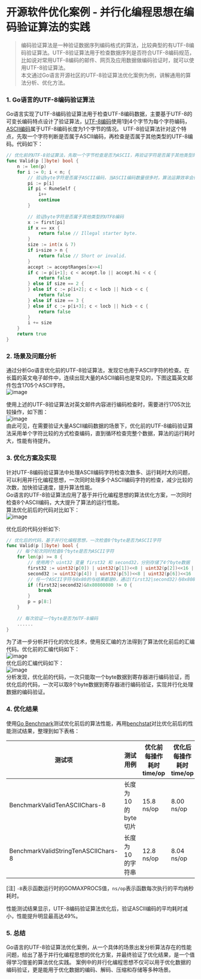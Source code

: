 # 开源软件优化案例 - 并行化编程思想在编码验证算法的实践
> 编码验证算法是一种验证数据序列编码格式的算法，比较典型的有UTF-8编码验证算法。UTF-8验证算法用于检查数据序列是否符合UTF-8编码规范，比如说对常用UTF-8编码的邮件、网页及应用数据做编码验证时，就可以使用UTF-8验证算法。   
> 本文通过Go语言开源社区的UTF-8验证算法优化案例为例，讲解通用的算法分析、优化方法。

### 1. Go语言的UTF-8编码验证算法
Go语言实现了UTF-8编码验证算法用于检查UTF-8编码数据，主要基于UTF-8的可变长编码特点设计了验证算法，[UTF-8编码](https://zh.wikipedia.org/zh/UTF-8)使用1到4个字节为每个字符编码，[ASCII编码](https://zh.wikipedia.org/wiki/ASCII)属于UTF-8编码长度为1个字节的情况。
UTF-8验证算法针对这个特点，先取一个字符判断是否属于ASCII编码，再检查是否属于其他类型的UTF-8编码。代码如下：
```go 
// 优化前的UTF-8验证算法，先取一个字节检查是否为ASCII，再验证字符是否属于其他类型的UTF-8编码
func Valid(p []byte) bool {
	n := len(p)
	for i := 0; i < n; {
		// 验证byte字符是否属于ASCII编码，当ASCII编码数量很多时，算法运算效率会很慢。
		pi := p[i]
		if pi < RuneSelf { 
			i++
			continue
		} 
		
		// 验证byte字符是否属于其他类型的UTF8编码
		x := first[pi]
		if x == xx {
			return false // Illegal starter byte.
		}
		size := int(x & 7)
		if i+size > n {
			return false // Short or invalid.
		}
		accept := acceptRanges[x>>4]
		if c := p[i+1]; c < accept.lo || accept.hi < c {
			return false
		} else if size == 2 {
		} else if c := p[i+2]; c < locb || hicb < c {
			return false
		} else if size == 3 {
		} else if c := p[i+3]; c < locb || hicb < c {
			return false
		}
		i += size
	}
	return true
}
```

### 2. 场景及问题分析
通过分析Go语言优化前的UTF-8验证算法，发现它也用于ASCII字符的检查。在长篇的英文电子邮件中，连续出现大量的ASCII编码也是常见的，下图这篇英文邮件包含1705个ASCII字符。  
![image](images/utf8-mail-example.PNG)  
   
使用上述的UTF-8验证算法对英文邮件内容进行编码检查时，需要进行1705次比较操作，如下图：  
![image](images/utf8-mail-check-running.PNG)  
由此可见，在需要验证大量ASCII编码数据的场景下，优化前的UTF-8编码验证算法采用单个字符比较的方式检查编码，直到循环检查完整个数据，算法的运行耗时大，性能有待提升。

### 3. 优化方案及实现
针对UTF-8编码验证算法中处理ASCII编码字符检查次数多、运行耗时大的问题，可以利用并行化编程思想，一次同时处理多个ASCII编码字符的检查，减少比较的次数，加快验证速度，提升算法性能。  
Go语言的UTF-8验证算法应用了基于并行化编程思想的算法优化方案，一次同时检查8个ASCII编码，大大提升了算法的运行性能。   
算法优化前后的代码对比如下：   
![image](images/utf8-Optimize-Code-Compare.PNG)

优化后的代码分析如下:  
```go
// 优化后的代码，基于并行化编程思想，一次检查8个byte是否为ASCII字符
func Valid(p []byte) bool {
	// 每个轮次同时检查8个byte是否为ASCII字符
	for len(p) >= 8 {
		// 使用两个 uint32 变量 first32 和 second32，分别存储了4个byte数据
		first32 := uint32(p[0]) | uint32(p[1])<<8 | uint32(p[2])<<16 | uint32(p[3])<<24
		second32 := uint32(p[4]) | uint32(p[5])<<8 | uint32(p[6])<<16 | uint32(p[7])<<24
		// 任一个ASCII字符与0x80的与结果都是0，通过(first32|second32)与0x80808080的与操作实现了8个byte的ASCII字符检验。
		if (first32|second32)&0x80808080 != 0 {
			break
		}
		p = p[8:]
	}
	
	// 每次验证一个byte是否为UTF-8编码
	......
}
```
为了进一步分析并行化的优化技术，使用反汇编的方法得到了算法优化前后的汇编代码。优化前的汇编代码如下：  
![image](images/utf8-Optimize-before.PNG)  
优化后的汇编代码如下：  
![image](images/utf8-Optimize-after.PNG)  
分析发现，优化前的代码，一次只能取一个byte数据到寄存器进行编码验证，而优化后的代码，一次可以取8个byte数据到寄存器进行编码验证，实现并行化处理数据的编码验证。  

### 4. 优化结果
使用[Go Benchmark](https://golang.org/pkg/testing/)测试优化前后的算法性能，再用[benchstat](https://godoc.org/golang.org/x/perf/cmd/benchstat)对比优化前后的性能测试结果，整理到如下表格： 

测试项 | 测试用例 |优化前每操作耗时 time/op |	优化后每操作耗时 time/op | 耗时对比
---|---|---|---|---|
BenchmarkValidTenASCIIChars-8 | 长度为10的byte切片 | 15.8 ns/op | 8.00 ns/op | 49.37%
BenchmarkValidStringTenASCIIChars-8 | 长度为10的字符串 | 12.8 ns/op | 8.04 ns/op | 37.19%

[注] `-8`表示函数运行时的GOMAXPROCS值，`ns/op`表示函数每次执行的平均纳秒耗时。

性能测试结果显示，UTF-8编码验证算法优化后，验证ASCII编码的平均耗时减小，性能提升明显最高达49%。

### 5. 总结
Go语言的UTF-8验证算法优化案例，从一个具体的场景出发分析算法存在的性能问题，给出了基于并行化编程思想的优化方案，并最终验证了优化结果，是一个值得学习借鉴的算法优化实践。
案例中的并行化编程思想不仅可以用于优化数据的编码验证，更是能用于优化数据的编码、解码、压缩和存储等多种场景。
